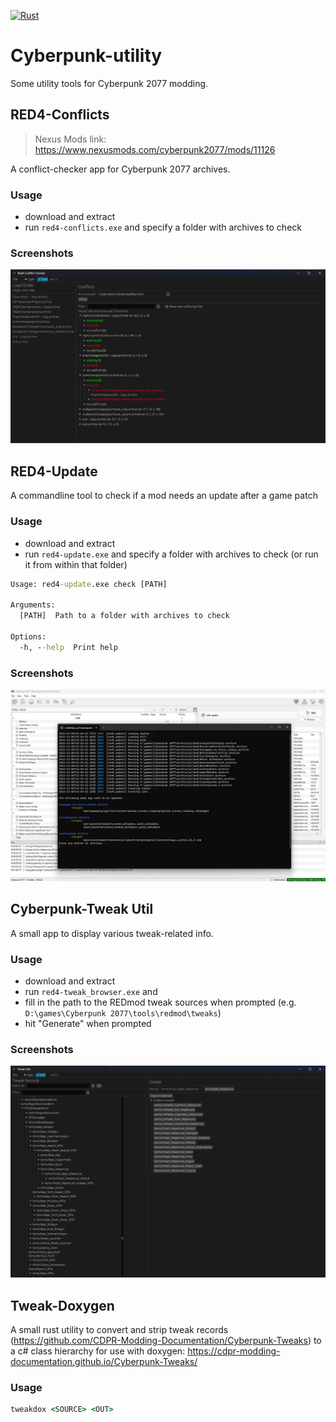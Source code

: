 [![Rust](https://github.com/rfuzzo/Cyberpunk-utility/actions/workflows/rust.yml/badge.svg)](https://github.com/rfuzzo/Cyberpunk-utility/actions/workflows/rust.yml)

# Cyberpunk-utility

Some utility tools for Cyberpunk 2077 modding.

## RED4-Conflicts

> Nexus Mods link: https://www.nexusmods.com/cyberpunk2077/mods/11126

A conflict-checker app for Cyberpunk 2077 archives.

### Usage
- download and extract
- run `red4-conflicts.exe` and specify a folder with archives to check

### Screenshots
![screenshot](./assets/red4_conflicts_02.png)

## RED4-Update

A commandline tool to check if a mod needs an update after a game patch

### Usage
- download and extract
- run `red4-update.exe` and specify a folder with archives to check (or run it from within that folder)

```cmd
Usage: red4-update.exe check [PATH]

Arguments:
  [PATH]  Path to a folder with archives to check

Options:
  -h, --help  Print help
```

### Screenshots
![screenshot](./assets/red4-update.png)

## Cyberpunk-Tweak Util
A small app to display various tweak-related info.

### Usage
- download and extract
- run `red4-tweak_browser.exe` and 
- fill in the path to the REDmod tweak sources when prompted (e.g. `D:\games\Cyberpunk 2077\tools\redmod\tweaks`) 
- hit "Generate" when prompted

### Screenshots
![screenshot](./assets/Screenshot%202023-11-10%20173502.png)

## Tweak-Doxygen

A small rust utility to convert and strip tweak records (<https://github.com/CDPR-Modding-Documentation/Cyberpunk-Tweaks>) to a c# class hierarchy for use with doxygen: <https://cdpr-modding-documentation.github.io/Cyberpunk-Tweaks/>

### Usage
```cmd
tweakdox <SOURCE> <OUT>
```
